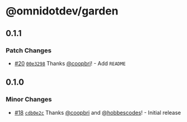 # @omnidotdev/garden

## 0.1.1

### Patch Changes

- [#20](https://github.com/omnidotdev/garden/pull/20) [`00e3298`](https://github.com/omnidotdev/garden/commit/00e329807807840b946cb38a8107e51e76c7849f) Thanks [@coopbri](https://github.com/coopbri)! - Add `README`

## 0.1.0

### Minor Changes

- [#18](https://github.com/omnidotdev/garden/pull/18) [`cdb0e2c`](https://github.com/omnidotdev/garden/commit/cdb0e2cbcce9aca670946bd9b4f8ed1bfc1663a3) Thanks [@coopbri](https://github.com/coopbri) and [@hobbescodes](https://github.com/hobbescodes)! - Initial release

